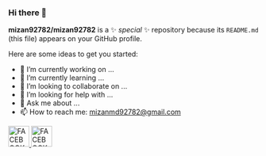 ### Hi there 👋


**mizan92782/mizan92782** is a ✨ _special_ ✨ repository because its `README.md` (this file) appears on your GitHub profile.

Here are some ideas to get you started:

- 🔭 I’m currently working on ...
- 🌱 I’m currently learning ...
- 👯 I’m looking to collaborate on ...
- 🤔 I’m looking for help with ...
- 💬 Ask me about ...
- 📫 How to reach me: mizanmd92782@gmail.com

 <a href="https://www.facebook.com/profile.php?id=100028321125592" >
 <img src="https://cdn-icons-png.flaticon.com/512/124/124010.png" alt="FACEBOOK" style="width:42px;height:42px;" >
</a>

<a href="https://drive.google.com/file/d/1sajVUzhW47wLloi3G6Y7HCSlm6vjLw-s/view?usp=share_link" >
 <img src="https://play.google.com/store/apps/details?id=com.codeForces.Helper&hl=en_US&gl=US" alt="FACEBOOK" style="width:42px;height:42px;" >
</a>

